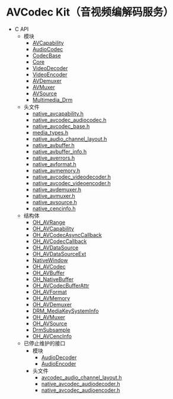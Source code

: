 # AVCodec Kit（音视频编解码服务）

<!--Kit: AVCodec Kit-->
<!--Subsystem: Multimedia-->
<!--Owner: @mr-chencxy; @zhanghongran; @yang-xiaoyu5-->
<!--Designer: @dpy2650--->
<!--Tester: @baotianhao; @cyakee-->
<!--Adviser: @w_Machine_cc-->

- C API<!--avcodec-c-->
  - 模块<!--avcodec-module-->
    - [AVCapability](capi-avcapability.md)
    - [AudioCodec](capi-audiocodec.md)
    - [CodecBase](capi-codecbase.md)
    - [Core](capi-core.md)
    - [VideoDecoder](capi-videodecoder.md)
    - [VideoEncoder](capi-videoencoder.md)
    - [AVDemuxer](capi-avdemuxer.md)
    - [AVMuxer](capi-avmuxer.md)
    - [AVSource](capi-avsource.md)
    - [Multimedia_Drm](capi-multimedia-drm.md)
  - 头文件<!--avcodec-headerfile-->
    - [native_avcapability.h](capi-native-avcapability-h.md)
    - [native_avcodec_audiocodec.h](capi-native-avcodec-audiocodec-h.md)
    - [native_avcodec_base.h](capi-native-avcodec-base-h.md)
    - [media_types.h](capi-media-types-h.md)
    - [native_audio_channel_layout.h](capi-native-audio-channel-layout-h.md)
    - [native_avbuffer.h](capi-native-avbuffer-h.md)
    - [native_avbuffer_info.h](capi-native-avbuffer-info-h.md)
    - [native_averrors.h](capi-native-averrors-h.md)
    - [native_avformat.h](capi-native-avformat-h.md)
    - [native_avmemory.h](capi-native-avmemory-h.md)
    - [native_avcodec_videodecoder.h](capi-native-avcodec-videodecoder-h.md)
    - [native_avcodec_videoencoder.h](capi-native-avcodec-videoencoder-h.md)
    - [native_avdemuxer.h](capi-native-avdemuxer-h.md)
    - [native_avmuxer.h](capi-native-avmuxer-h.md)
    - [native_avsource.h](capi-native-avsource-h.md)
    - [native_cencinfo.h](capi-native-cencinfo-h.md)
  - 结构体<!--avcodec-struct-->
    - [OH_AVRange](capi-avcapability-oh-avrange.md)
    - [OH_AVCapability](capi-avcapability-oh-avcapability.md)
    - [OH_AVCodecAsyncCallback](capi-codecbase-oh-avcodecasynccallback.md)
    - [OH_AVCodecCallback](capi-codecbase-oh-avcodeccallback.md)
    - [OH_AVDataSource](capi-codecbase-oh-avdatasource.md)
    - [OH_AVDataSourceExt](capi-codecbase-oh-avdatasourceext.md)
    - [NativeWindow](capi-codecbase-nativewindow.md)
    - [OH_AVCodec](capi-codecbase-oh-avcodec.md)
    - [OH_AVBuffer](capi-core-oh-avbuffer.md)
    - [OH_NativeBuffer](capi-core-oh-nativebuffer.md)
    - [OH_AVCodecBufferAttr](capi-core-oh-avcodecbufferattr.md)
    - [OH_AVFormat](capi-core-oh-avformat.md)
    - [OH_AVMemory](capi-core-oh-avmemory.md)
    - [OH_AVDemuxer](capi-avdemuxer-oh-avdemuxer.md)
    - [DRM_MediaKeySystemInfo](capi-avdemuxer-drm-mediakeysysteminfo.md)
    - [OH_AVMuxer](capi-avmuxer-oh-avmuxer.md)
    - [OH_AVSource](capi-avsource-oh-avsource.md)
    - [DrmSubsample](capi-multimedia-drm-drmsubsample.md)
    - [OH_AVCencInfo](capi-multimedia-drm-oh-avcencinfo.md)
  - 已停止维护的接口<!--avcodec-arkts-dep-->
    - 模块<!--avcodec-module-arkts-dep-->
      - [AudioDecoder](_audio_decoder.md)
      - [AudioEncoder](_audio_encoder.md)
    - 头文件<!--avcodec-headerfile-arkts-dep-->
      - [avcodec_audio_channel_layout.h](capi-avcodec-audio-channel-layout-h.md)
      - [native_avcodec_audiodecoder.h](native__avcodec__audiodecoder_8h.md)
      - [native_avcodec_audioencoder.h](native__avcodec__audioencoder_8h.md)
